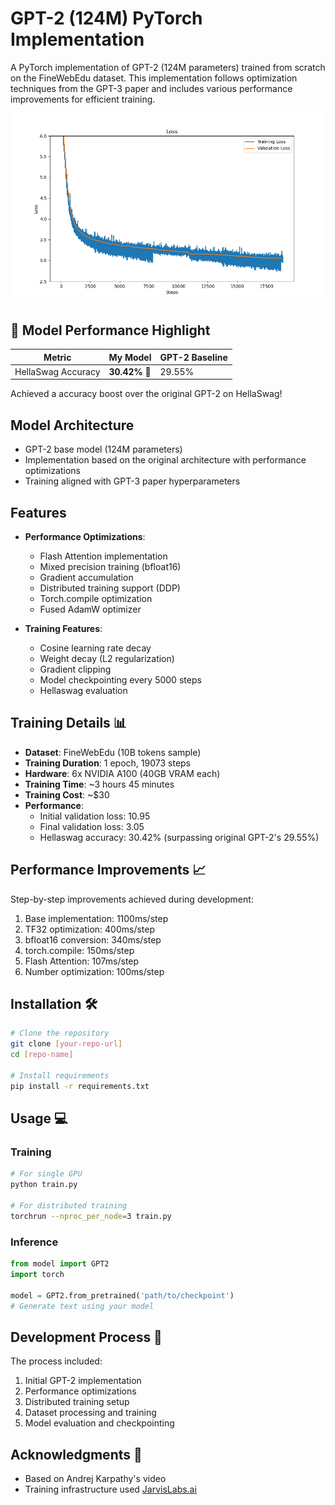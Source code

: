 # GPT-2 (124M) PyTorch Implementation 

A PyTorch implementation of GPT-2 (124M parameters) trained from scratch on the FineWebEdu dataset. This implementation follows optimization techniques from the GPT-3 paper and includes various performance improvements for efficient training.

![Training Loss](assets/loss_curve.png)

## 🚀 Model Performance Highlight
| Metric   | **My Model** | GPT-2 Baseline |
|----------|---------------|----------------|
| HellaSwag Accuracy | **30.42%** 🎯 | 29.55% |

Achieved a accuracy boost over the original GPT-2 on HellaSwag!

## Model Architecture 

- GPT-2 base model (124M parameters)
- Implementation based on the original architecture with performance optimizations
- Training aligned with GPT-3 paper hyperparameters

## Features 

- **Performance Optimizations**:
  - Flash Attention implementation
  - Mixed precision training (bfloat16)
  - Gradient accumulation
  - Distributed training support (DDP)
  - Torch.compile optimization
  - Fused AdamW optimizer
  
- **Training Features**:
  - Cosine learning rate decay
  - Weight decay (L2 regularization)
  - Gradient clipping
  - Model checkpointing every 5000 steps
  - Hellaswag evaluation

## Training Details 📊

- **Dataset**: FineWebEdu (10B tokens sample)
- **Training Duration**: 1 epoch, 19073 steps
- **Hardware**: 6x NVIDIA A100 (40GB VRAM each)
- **Training Time**: ~3 hours 45 minutes
- **Training Cost**: ~$30 
- **Performance**:
  - Initial validation loss: 10.95
  - Final validation loss: 3.05
  - Hellaswag accuracy: 30.42% (surpassing original GPT-2's 29.55%)

## Performance Improvements 📈

Step-by-step improvements achieved during development:
1. Base implementation: 1100ms/step
2. TF32 optimization: 400ms/step
3. bfloat16 conversion: 340ms/step
4. torch.compile: 150ms/step
5. Flash Attention: 107ms/step
6. Number optimization: 100ms/step

## Installation 🛠️

```bash
# Clone the repository
git clone [your-repo-url]
cd [repo-name]

# Install requirements
pip install -r requirements.txt
```

## Usage 💻

### Training

```bash
# For single GPU
python train.py

# For distributed training
torchrun --nproc_per_node=3 train.py
```

### Inference

```python
from model import GPT2
import torch

model = GPT2.from_pretrained('path/to/checkpoint')
# Generate text using your model
```

## Development Process 🔄

The process included:
1. Initial GPT-2 implementation
2. Performance optimizations
3. Distributed training setup
4. Dataset processing and training
5. Model evaluation and checkpointing


## Acknowledgments 🙏

- Based on Andrej Karpathy's video
- Training infrastructure used [JarvisLabs.ai](https://jarvislabs.ai/)
